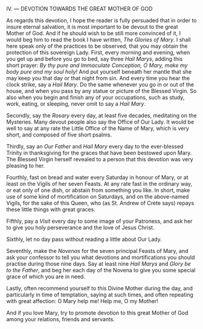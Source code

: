 
IV\. — DEVOTION TOWARDS THE GREAT MOTHER OF GOD

As regards this devotion, I hope the reader is fully persuaded that in order to insure eternal salvation, it is most important to be devout to the great Mother of God. And if he should wish to be still more convinced of it, I would beg him to read the book I have written, *The Glories of Mary*. I shall here speak only of the practices to be observed, that you may obtain the protection of this sovereign Lady. First, every morning and evening, when you get up and before you go to bed, say three *Hail Marys*, adding this short prayer: *By thy pure and Immaculate Conception, O Mary, make my body pure and my soul holy!* And put yourself beneath her mantle that she may keep you that day or that night from sin. And every time you hear the clock strike, say a *Hail Mary*. Do the same whenever you go in or out of the house, and when you pass by any statue or picture of the Blessed Virgin. So also when you begin and finish any of your occupations, such as study, work, eating, or sleeping, never omit to say a *Hail Mary*.

Secondly, say the *Rosary* every day, at least five decades, meditating on the Mysteries. Many devout people also say the Office of Our Lady. It would be well to say at any rate the Little Office of the Name of Mary, which is very short, and composed of five short psalms.

Thirdly, say an *Our Father* and *Hail Mary* every day to the ever-blessed Trinity in thanksgiving for the graces that have been bestowed upon Mary. The Blessed Virgin herself revealed to a person that this devotion was very pleasing to her.

Fourthly, fast on bread and water every Saturday in honour of Mary, or at least on the Vigils of her seven Feasts. At any rate fast in the ordinary way, or eat only of one dish, or abstain from something you like. In short, make use of some kind of mortification on Saturdays, and on the above-named Vigils, for the sake of this Queen, who (as St. Andrew of Crete says) repays these little things with great graces.

Fifthly, pay a *Visit* every day to some image of your Patroness, and ask her to give you holy perseverance and the love of Jesus Christ.

Sixthly, let no day pass without reading a little about Our Lady.

Seventhly, make the *Novenas* for the seven principal Feasts of Mary, and ask your confessor to tell you what devotions and mortifications you should practise during those nine days. Say at least nine *Hail Marys* and *Glory be to the Father*, and beg her each day of the Novena to give you some special grace of which you are in need.

Lastly, often recommend yourself to this Divine Mother during the day, and particularly in time of temptation, saying at such times, and often repeating with great affection: O Mary help me! Help me, O my Mother!

And if you love Mary, try to promote devotion to this great Mother of God among your relations, friends and servants.

